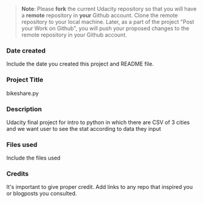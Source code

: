 >**Note**: Please **fork** the current Udacity repository so that you will have a **remote** repository in **your** Github account. Clone the remote repository to your local machine. Later, as a part of the project "Post your Work on Github", you will push your proposed changes to the remote repository in your Github account.

### Date created
Include the date you created this project and README file.

### Project Title
bikeshare.py

### Description
Udacity final project for intro to python in which there are CSV of 3 cities and we want user to see the stat according to data they input

### Files used
Include the files used

### Credits
It's important to give proper credit. Add links to any repo that inspired you or blogposts you consulted.

